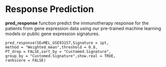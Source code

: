 # Response Prediction
**pred_response** function predict the immunotherapy response for the patients from gene expression data using our pre-trained machine learning models or public gene expression signatures.

```
pred_response(SE=MEL_GSE93157,Signature = ipt,
method = "Weighted_mean",threshold = 0.8,
PT_drop = FALSE,sort_by = "Customed.Signature",
group_by = "Customed.Signature",show.real = TRUE,
rankscore = FALSE)
```
